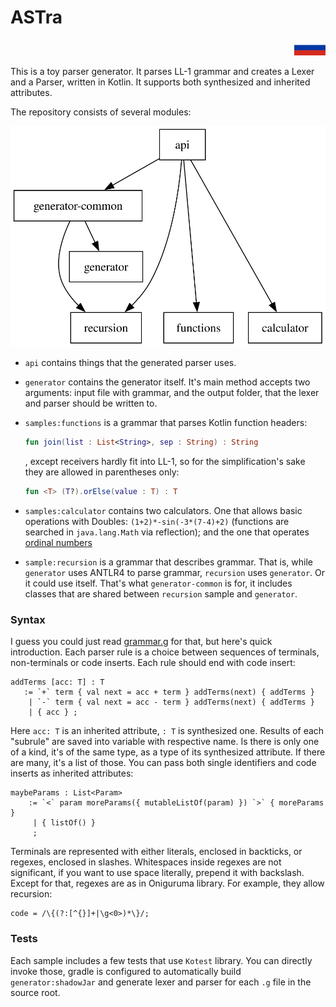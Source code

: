 # ASTra

<p style='text-align: right;'> <a href="README-RU.md"><img src="/flags/RU.png" alt="Russian" width="10%"></a></p>

This is a toy parser generator. It parses LL-1 grammar and creates a Lexer and a Parser, written in Kotlin. It supports
both synthesized and inherited attributes.

The repository consists of several modules:

![deps.svg](deps.svg)

- `api` contains things that the generated parser uses.
- `generator` contains the generator itself. It's main method accepts two arguments:
  input file with grammar, and the output folder, that the lexer and parser should be written to.

- `samples:functions` is a grammar that parses Kotlin function headers:
    ```kt
    fun join(list : List<String>, sep : String) : String
    ```
  , except receivers hardly fit into LL-1, so for the simplification's sake they are allowed in parentheses only:
    ```kt
    fun <T> (T?).orElse(value : T) : T
    ``` 

- `samples:calculator` contains two calculators.
  One that allows basic operations with Doubles: `(1+2)*-sin(-3*(7-4)+2)` (functions are searched in `java.lang.Math`
  via reflection); and the one that operates [ordinal numbers](https://en.wikipedia.org/wiki/Ordinal_number)
- `sample:recursion` is a grammar that describes grammar. That is, while `generator` uses ANTLR4 to parse grammar,
  `recursion` uses `generator`. Or it could use itself.
  That's what `generator-common` is for, it includes classes that are shared between `recursion` sample and `generator`.

### Syntax

I guess you could just read [grammar.g](samples/recursion/src/grammar.g) for that, but here's quick introduction.
Each parser rule is a choice between sequences of terminals, non-terminals or code inserts. Each rule should end with
code insert:

```
addTerms [acc: T] : T
   := `+` term { val next = acc + term } addTerms(next) { addTerms }
    | `-` term { val next = acc - term } addTerms(next) { addTerms }
    | { acc } ;
```

Here `acc: T` is an inherited attribute, `: T` is synthesized one.
Results of each "subrule" are saved into variable with respective name. Is there is only one of a kind, it's of the same
type, as a type of its synthesized attribute. If there are many, it's a list of those. You can pass both single
identifiers and code inserts as inherited attributes:

```
maybeParams : List<Param>
    := `<` param moreParams({ mutableListOf(param) }) `>` { moreParams }
     | { listOf() }
     ;
```

Terminals are represented with either literals, enclosed in backticks, or regexes, enclosed in slashes. Whitespaces
inside regexes are not significant, if you want to use space literally, prepend it with backslash. Except for that,
regexes are as in Oniguruma library. For example, they allow recursion:

```
code = /\{(?:[^{}]+|\g<0>)*\}/;
```

### Tests

Each sample includes a few tests that use `Kotest` library. You can directly invoke those, gradle is configured to
automatically build `generator:shadowJar` and generate lexer and parser for each `.g` file in the source root. 